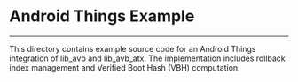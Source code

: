 # Android Things Example
---

This directory contains example source code for an Android Things integration of
lib_avb and lib_avb_atx. The implementation includes rollback index management
and Verified Boot Hash (VBH) computation.
